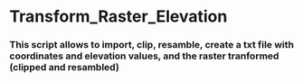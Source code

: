 # Transform_Raster_Elevation

### This script allows to import, clip, resamble, create a txt file with coordinates and elevation values, and the raster tranformed (clipped and resambled) ###
